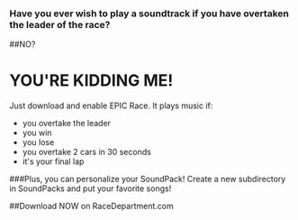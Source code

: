 ### Have you ever wish to play a soundtrack if you have overtaken the leader of the race? 
##NO?
# YOU'RE KIDDING ME!
Just download and enable EPIC Race. It plays music if:

- you overtake the leader
- you win
- you lose
- you overtake 2 cars in 30 seconds
- it's your final lap

###Plus, you can personalize your SoundPack! Create a new subdirectory in SoundPacks and put your favorite songs!

##Download NOW on RaceDepartment.com
